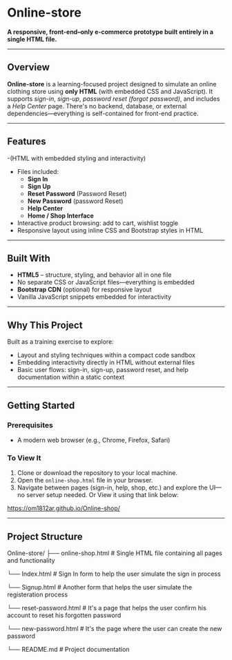 # Online-store

**A responsive, front-end–only e-commerce prototype built entirely in a single HTML file.**

---

##  Overview

**Online-store** is a learning-focused project designed to simulate an online clothing store using **only HTML** (with embedded CSS and JavaScript). It supports *sign-in*, *sign-up*, *password reset (forgot password)*, and includes a *Help Center* page. There's no backend, database, or external dependencies—everything is self-contained for front-end practice.

---

##  Features

-(HTML with embedded styling and interactivity)
- Files included:
  - **Sign In**
  - **Sign Up**
  - **Reset Password** (Password Reset)
  - **New Password**   (password Reset)
  - **Help Center**
  - **Home / Shop Interface**
- Interactive product browsing: add to cart, wishlist toggle
- Responsive layout using inline CSS and Bootstrap styles in HTML

---

##  Built With

- **HTML5** – structure, styling, and behavior all in one file
- No separate CSS or JavaScript files—everything is embedded
- **Bootstrap CDN** (optional) for responsive layout
- Vanilla JavaScript snippets embedded for interactivity

---

##  Why This Project

Built as a training exercise to explore:

- Layout and styling techniques within a compact code sandbox
- Embedding interactivity directly in HTML without external files
- Basic user flows: sign-in, sign-up, password reset, and help documentation within a static context

---

##  Getting Started

### Prerequisites

- A modern web browser (e.g., Chrome, Firefox, Safari)

### To View It

1. Clone or download the repository to your local machine.
2. Open the `online-shop.html` file in your browser.
3. Navigate between pages (sign-in, help, shop, etc.) and explore the UI—no server setup needed.
Or
View it using that link below:

https://om1812ar.github.io/Online-shop/

---

##  Project Structure

Online-store/
├── online-shop.html      # Single HTML file containing all pages and functionality

└── Index.html            # Sign In form to help the user simulate the sign in process

└── Signup.html           # Another form that helps the user simulate the registeration process

└── reset-password.html   # It's a page that helps the user confirm his account to reset his forgotten password

└── new-password.html     # It's the page where the user can create the new password

└── README.md             # Project documentation
